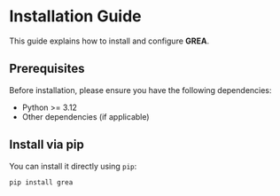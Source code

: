 # Installation Guide

This guide explains how to install and configure **GREA**.

## Prerequisites

Before installation, please ensure you have the following dependencies:

- Python >= 3.12
- Other dependencies (if applicable)

## Install via pip

You can install it directly using `pip`:

```bash
pip install grea

```